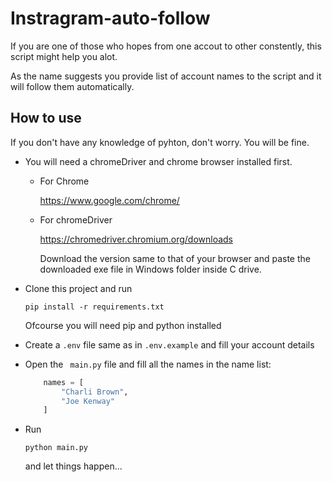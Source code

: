 # Instragram-auto-follow

If you are one of those who hopes from one accout to other constently, this script might help you alot.

As the name suggests you provide list of account names to the script and it will follow them automatically.

## How to use

If you don't have any knowledge of pyhton, don't worry. You will be fine.

- You will need a chromeDriver and chrome browser installed first.

    - For Chrome

        https://www.google.com/chrome/

    - For chromeDriver

        https://chromedriver.chromium.org/downloads

        Download the version same to that of your browser and paste the downloaded exe file in Windows folder inside C drive.


- Clone this project and run

    ``` pip install -r requirements.txt ```

    Ofcourse you will need pip and python installed

- Create a ```.env``` file same as in ``` .env.example ``` and fill your account details

- Open the ``` main.py``` file and fill all the names in the name list:

    ```py
        names = [
            "Charli Brown",
            "Joe Kenway"
        ]

    ```

- Run

    ``` python main.py ```

    and let things happen...




